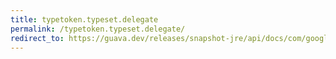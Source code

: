 ```yaml
---
title: typetoken.typeset.delegate
permalink: /typetoken.typeset.delegate/
redirect_to: https://guava.dev/releases/snapshot-jre/api/docs/com/google/common/reflect/TypeToken.TypeSet.html#delegate--
---
```

